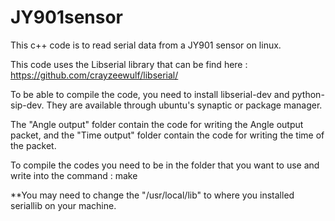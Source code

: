 # JY901sensor

This c++ code is to read serial data from a JY901 sensor on linux.

This code uses the Libserial library that can be find here : https://github.com/crayzeewulf/libserial/

To be able to compile the code, you need to install libserial-dev and
python-sip-dev. They are available through ubuntu's synaptic or package
manager.

The "Angle output" folder contain the code for writing the Angle output packet, and the "Time output" folder contain the code for writing the time of the packet.

To compile the codes you need to be in the folder that you want to use and write into the command : make

**You may need to change the "/usr/local/lib" to where you installed
seriallib on your machine.
